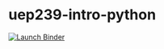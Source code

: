 # uep239-intro-python

[![Launch Binder](https://mybinder.org/badge_logo.svg)](https://mybinder.org/v2/gh/uep239/uep239-intro-python/main?urlpath=lab/tree/intro-python.ipynb)